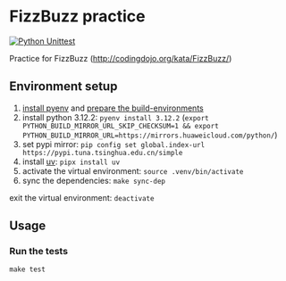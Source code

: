 # FizzBuzz practice

[![Python Unittest](https://github.com/Stark-X/FizzBuzz/actions/workflows/unit-test.yaml/badge.svg?event=push)](https://github.com/Stark-X/FizzBuzz/actions/workflows/unit-test.yaml)

Practice for FizzBuzz (http://codingdojo.org/kata/FizzBuzz/)

## Environment setup

1. [install pyenv](https://github.com/pyenv/pyenv#installation) and [prepare the build-environments](https://github.com/pyenv/pyenv/wiki#suggested-build-environment)
2. install python 3.12.2: `pyenv install 3.12.2` (`export PYTHON_BUILD_MIRROR_URL_SKIP_CHECKSUM=1 && export PYTHON_BUILD_MIRROR_URL=https://mirrors.huaweicloud.com/python/`)
3. set pypi mirror: `pip config set global.index-url https://pypi.tuna.tsinghua.edu.cn/simple`
4. install [uv](https://github.com/astral-sh/uv): `pipx install uv`
5. activate the virtual environment: `source .venv/bin/activate`
6. sync the dependencies: `make sync-dep`

exit the virtual environment: `deactivate`

## Usage

### Run the tests

`make test`
